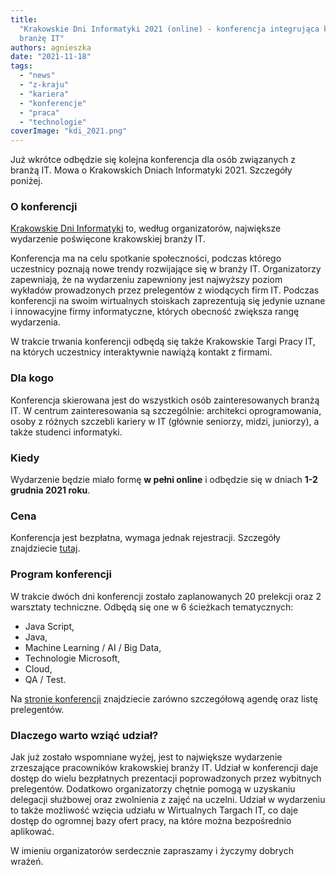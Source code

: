 ```yaml
---
title:
  "Krakowskie Dni Informatyki 2021 (online) - konferencja integrująca krakowską
  branżę IT"
authors: agnieszka
date: "2021-11-18"
tags:
  - "news"
  - "z-kraju"
  - "kariera"
  - "konferencje"
  - "praca"
  - "technologie"
coverImage: "kdi_2021.png"
---
```


Już wkrótce odbędzie się kolejna konferencja dla osób związanych z branżą IT.
Mowa o Krakowskich Dniach Informatyki 2021. Szczegóły poniżej.

<!--truncate-->

### O konferencji

[Krakowskie Dni Informatyki](https://kdi.org.pl/) to, według organizatorów,
największe wydarzenie poświęcone krakowskiej branży IT.

Konferencja ma na celu spotkanie społeczności, podczas którego uczestnicy
poznają nowe trendy rozwijające się w branży IT. Organizatorzy zapewniają, że na
wydarzeniu zapewniony jest najwyższy poziom wykładów prowadzonych przez
prelegentów z wiodących firm IT. Podczas konferencji na swoim wirtualnych
stoiskach zaprezentują się jedynie uznane i innowacyjne firmy informatyczne,
których obecność zwiększa rangę wydarzenia.

W trakcie trwania konferencji odbędą się także Krakowskie Targi Pracy IT, na
których uczestnicy interaktywnie nawiążą kontakt z firmami.

### Dla kogo

Konferencja skierowana jest do wszystkich osób zainteresowanych branżą IT. W
centrum zainteresowania są szczególnie: architekci oprogramowania, osoby z
różnych szczebli kariery w IT (głównie seniorzy, midzi, juniorzy), a także
studenci informatyki.

### Kiedy

Wydarzenie będzie miało formę **w pełni online** i odbędzie się w dniach **1-2
grudnia 2021 roku**.

### Cena

Konferencja jest bezpłatna, wymaga jednak rejestracji. Szczegóły znajdziecie
[tutaj](https://app.evenea.pl/event/kdi2021/).

### Program konferencji

W trakcie dwóch dni konferencji zostało zaplanowanych 20 prelekcji oraz 2
warsztaty techniczne. Odbędą się one w 6 ścieżkach tematycznych:

- Java Script,
- Java,
- Machine Learning / AI / Big Data,
- Technologie Microsoft,
- Cloud,
- QA / Test.

Na [stronie konferencji](https://kdi.org.pl/) znajdziecie zarówno szczegółową
agendę oraz listę prelegentów.

### Dlaczego warto wziąć udział?

Jak już zostało wspomniane wyżej, jest to największe wydarzenie zrzeszające
pracowników krakowskiej branży IT. Udział w konferencji daje dostęp do wielu
bezpłatnych prezentacji poprowadzonych przez wybitnych prelegentów. Dodatkowo
organizatorzy chętnie pomogą w uzyskaniu delegacji służbowej oraz zwolnienia z
zajęć na uczelni. Udział w wydarzeniu to także możliwość wzięcia udziału w
Wirtualnych Targach IT, co daje dostęp do ogromnej bazy ofert pracy, na które
można bezpośrednio aplikować.

W imieniu organizatorów serdecznie zapraszamy i życzymy dobrych wrażeń.
